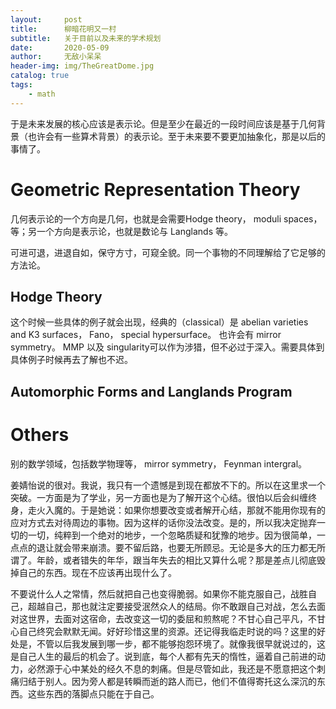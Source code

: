 ```yaml
---
layout:     post
title:      柳暗花明又一村
subtitle:   关于目前以及未来的学术规划
date:       2020-05-09
author:     无敌小呆呆
header-img: img/TheGreatDome.jpg
catalog: true
tags:
    - math
---
```


于是未来发展的核心应该是表示论。但是至少在最近的一段时间应该是基于几何背景（也许会有一些算术背景）的表示论。至于未来要不要更加抽象化，那是以后的事情了。

# Geometric Representation Theory

几何表示论的一个方向是几何，也就是会需要Hodge theory， moduli spaces，等；另一个方向是表示论，也就是数论与 Langlands 等。

可进可退，进退自如，保守方寸，可窥全貌。同一个事物的不同理解给了它足够的方法论。

## Hodge Theory
这个时候一些具体的例子就会出现，经典的（classical）是 abelian varieties and K3 surfaces， Fano， special hypersurface。 也许会有 mirror symmetry。
MMP 以及 singularity可以作为涉猎，但不必过于深入。需要具体到具体例子时候再去了解也不迟。
## Automorphic Forms and Langlands Program
# Others
  别的数学领域，包括数学物理等， mirror symmetry， Feynman intergral。


姜婧怡说的很对。我说，我只有一个遗憾是到现在都放不下的。所以在这里求一个突破。一方面是为了学业，另一方面也是为了解开这个心结。很怕以后会纠缠终身，走火入魔的。于是她说：如果你想要改变或者解开心结，那就不能用你现有的应对方式去对待周边的事物。因为这样的话你没法改变。是的，所以我决定抛弃一切的一切，纯粹到一个绝对的地步，一个忽略质疑和犹豫的地步。因为很简单，一点点的退让就会带来崩溃。要不留后路，也要无所顾忌。无论是多大的压力都无所谓了。年龄，或者错失的年华，跟当年失去的相比又算什么呢？那是差点儿彻底毁掉自己的东西。现在不应该再出现什么了。

不要说什么人之常情，然后就把自己也变得脆弱。如果你不能克服自己，战胜自己，超越自己，那也就注定要接受泯然众人的结局。你不敢跟自己对战，怎么去面对这世界，去面对这宿命，去改变这一切的委屈和煎熬呢？不甘心自己平凡，不甘心自己终究会默默无闻。好好珍惜这里的资源。还记得我临走时说的吗？这里的好处是，不管以后我发展到哪一步，都不能够抱怨环境了。就像我很早就说过的，这是自己人生的最后的机会了。说到底，每个人都有先天的惰性，逼着自己前进的动力，必然源于心中某处的经久不息的刺痛。但是尽管如此，我还是不愿意把这个刺痛归结于别人。因为旁人都是转瞬而逝的路人而已，他们不值得寄托这么深沉的东西。这些东西的落脚点只能在于自己。
